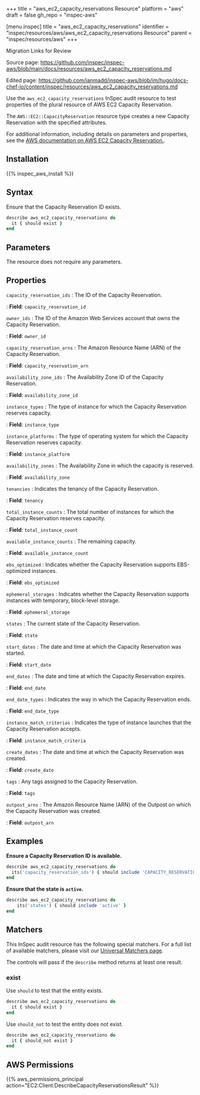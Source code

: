 +++
title = "aws_ec2_capacity_reservations Resource"
platform = "aws"
draft = false
gh_repo = "inspec-aws"

[menu.inspec]
title = "aws_ec2_capacity_reservations"
identifier = "inspec/resources/aws/aws_ec2_capacity_reservations Resource"
parent = "inspec/resources/aws"
+++

<div class="admonition-note">
<p class="admonition-note-title">Migration Links for Review</p>
<div class="admonition-note-text">
<p>Source page: <a href="https://github.com/inspec/inspec-aws/blob/main/docs/resources/aws_ec2_capacity_reservations.md">https://github.com/inspec/inspec-aws/blob/main/docs/resources/aws_ec2_capacity_reservations.md</a></p>
<p>Edited page: <a href="https://github.com/ianmadd/inspec-aws/blob/im/hugo/docs-chef-io/content/inspec/resources/aws_ec2_capacity_reservations.md">https://github.com/ianmadd/inspec-aws/blob/im/hugo/docs-chef-io/content/inspec/resources/aws_ec2_capacity_reservations.md</a></p>
</div>
</div>


Use the `aws_ec2_capacity_reservations` InSpec audit resource to test properties of the plural resource of AWS EC2 Capacity Reservation.

The `AWS::EC2::CapacityReservation` resource type creates a new Capacity Reservation with the specified attributes.

For additional information, including details on parameters and properties, see the [AWS documentation on AWS EC2 Capacity Reservation.](https://docs.aws.amazon.com/AWSCloudFormation/latest/UserGuide/aws-resource-ec2-capacityreservation.html).

## Installation

{{% inspec_aws_install %}}

## Syntax

Ensure that the Capacity Reservation ID exists.

```ruby
describe aws_ec2_capacity_reservations do
  it { should exist }
end
```

## Parameters

The resource does not require any parameters.

## Properties

`capacity_reservation_ids`
: The ID of the Capacity Reservation.

: **Field**: `capacity_reservation_id`

`owner_ids`
: The ID of the Amazon Web Services account that owns the Capacity Reservation.

: **Field**: `owner_id`

`capacity_reservation_arns`
: The Amazon Resource Name (ARN) of the Capacity Reservation.

: **Field**: `capacity_reservation_arn`

`availability_zone_ids`
: The Availability Zone ID of the Capacity Reservation.

: **Field**: `availability_zone_id`

`instance_types`
: The type of instance for which the Capacity Reservation reserves capacity.

: **Field**: `instance_type`

`instance_platforms`
: The type of operating system for which the Capacity Reservation reserves capacity.

: **Field**: `instance_platform`

`availability_zones`
: The Availability Zone in which the capacity is reserved.

: **Field**: `availability_zone`

`tenancies`
: Indicates the tenancy of the Capacity Reservation.

: **Field**: `tenancy`

`total_instance_counts`
: The total number of instances for which the Capacity Reservation reserves capacity.

: **Field**: `total_instance_count`

`available_instance_counts`
: The remaining capacity.

: **Field**: `available_instance_count`

`ebs_optimized`
: Indicates whether the Capacity Reservation supports EBS-optimized instances.

: **Field**: `ebs_optimized`

`ephemeral_storages`
: Indicates whether the Capacity Reservation supports instances with temporary, block-level storage.

: **Field**: `ephemeral_storage`

`states`
: The current state of the Capacity Reservation.

: **Field**: `state`

`start_dates`
: The date and time at which the Capacity Reservation was started.

: **Field**: `start_date`

`end_dates`
: The date and time at which the Capacity Reservation expires.

: **Field**: `end_date`

`end_date_types`
: Indicates the way in which the Capacity Reservation ends.

: **Field**: `end_date_type`

`instance_match_criterias`
: Indicates the type of instance launches that the Capacity Reservation accepts.

: **Field**: `instance_match_criteria`

`create_dates`
: The date and time at which the Capacity Reservation was created.

: **Field**: `create_date`

`tags`
: Any tags assigned to the Capacity Reservation.

: **Field**: `tags`

`outpost_arns`
: The Amazon Resource Name (ARN) of the Outpost on which the Capacity Reservation was created.

: **Field**: `outpost_arn`

## Examples

**Ensure a Capacity Reservation ID is available.**

```ruby
describe aws_ec2_capacity_reservations do
  its('capacity_reservation_ids') { should include 'CAPACITY_RESERVATION_ID' }
end
```

**Ensure that the state is `active`.**

```ruby
describe aws_ec2_capacity_reservations do
    its('states') { should include 'active' }
end
```

## Matchers

This InSpec audit resource has the following special matchers. For a full list of available matchers, please visit our [Universal Matchers page](https://www.inspec.io/docs/reference/matchers/).

The controls will pass if the `describe` method returns at least one result.

### exist

Use `should` to test that the entity exists.

```ruby
describe aws_ec2_capacity_reservations do
  it { should exist }
end
```

Use `should_not` to test the entity does not exist.

```ruby
describe aws_ec2_capacity_reservations do
  it { should_not exist }
end
```

## AWS Permissions

{{% aws_permissions_principal action="EC2:Client:DescribeCapacityReservationsResult" %}}
